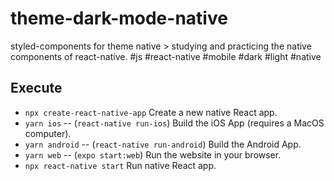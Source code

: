 # theme-dark-mode-native
styled-components for theme native > studying and practicing the native components of react-native. #js #react-native #mobile #dark #light #native

## Execute

- `npx create-react-native-app` Create a new native React app.
- `yarn ios` -- (`react-native run-ios`) Build the iOS App (requires a MacOS computer).
- `yarn android` -- (`react-native run-android`) Build the Android App.
- `yarn web` -- (`expo start:web`) Run the website in your browser.
- `npx react-native start` Run native React app.
